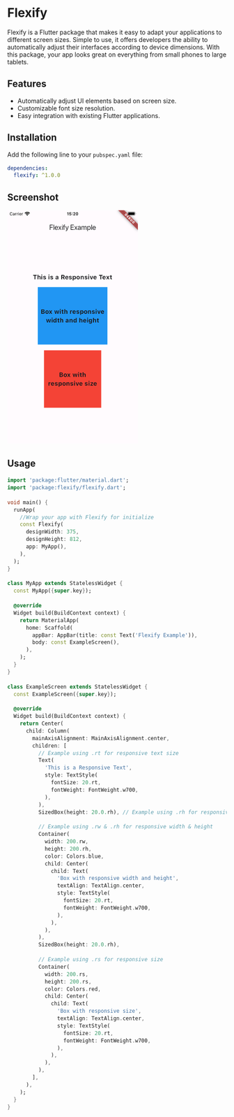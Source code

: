 # Flexify

Flexify is a Flutter package that makes it easy to adapt your applications to different screen sizes. Simple to use, it offers developers the ability to automatically adjust their interfaces according to device dimensions. With this package, your app looks great on everything from small phones to large tablets.

## Features

- Automatically adjust UI elements based on screen size.
- Customizable font size resolution.
- Easy integration with existing Flutter applications.

## Installation

Add the following line to your `pubspec.yaml` file:

```yaml
dependencies:
  flexify: ^1.0.0
  ```


## Screenshot

<img src="https://raw.githubusercontent.com/nijatumuyev/flexify/main/assets/example.png" alt="Screenshot" width="300"/>

## Usage

```dart
import 'package:flutter/material.dart';
import 'package:flexify/flexify.dart';

void main() {
  runApp(
    //Wrap your app with Flexify for initialize
    const Flexify(
      designWidth: 375,
      designHeight: 812,
      app: MyApp(),
    ),
  );
}

class MyApp extends StatelessWidget {
  const MyApp({super.key});

  @override
  Widget build(BuildContext context) {
    return MaterialApp(
      home: Scaffold(
        appBar: AppBar(title: const Text('Flexify Example')),
        body: const ExampleScreen(),
      ),
    );
  }
}

class ExampleScreen extends StatelessWidget {
  const ExampleScreen({super.key});

  @override
  Widget build(BuildContext context) {
    return Center(
      child: Column(
        mainAxisAlignment: MainAxisAlignment.center,
        children: [
          // Example using .rt for responsive text size
          Text(
            'This is a Responsive Text',
            style: TextStyle(
              fontSize: 20.rt,
              fontWeight: FontWeight.w700,
            ),
          ),
          SizedBox(height: 20.0.rh), // Example using .rh for responsive height

          // Example using .rw & .rh for responsive width & height
          Container(
            width: 200.rw,
            height: 200.rh,
            color: Colors.blue,
            child: Center(
              child: Text(
                'Box with responsive width and height',
                textAlign: TextAlign.center,
                style: TextStyle(
                  fontSize: 20.rt,
                  fontWeight: FontWeight.w700,
                ),
              ),
            ),
          ),
          SizedBox(height: 20.0.rh),

          // Example using .rs for responsive size
          Container(
            width: 200.rs,
            height: 200.rs,
            color: Colors.red,
            child: Center(
              child: Text(
                'Box with responsive size',
                textAlign: TextAlign.center,
                style: TextStyle(
                  fontSize: 20.rt,
                  fontWeight: FontWeight.w700,
                ),
              ),
            ),
          ),
        ],
      ),
    );
  }
}


